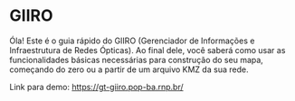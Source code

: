 # GIIRO

Óla! Este é o guia rápido do GIIRO (Gerenciador de Informações e Infraestrutura de Redes Ópticas).
Ao final dele, você saberá como usar as funcionalidades básicas necessárias para construção do seu mapa, começando do zero ou a partir de um arquivo KMZ da sua rede.

Link para demo: https://gt-giiro.pop-ba.rnp.br/
